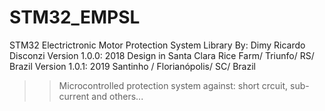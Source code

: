 # STM32_EMPSL
STM32 Electrictronic Motor Protection System Library
By: Dimy Ricardo Disconzi
Version 1.0.0: 2018 Design in Santa Clara Rice Farm/ Triunfo/ RS/ Brazil
Version 1.0.1: 2019 Santinho / Florianópolis/ SC/ Brazil

>> Microcontrolled protection system against: short crcuit, sub-current and others...
